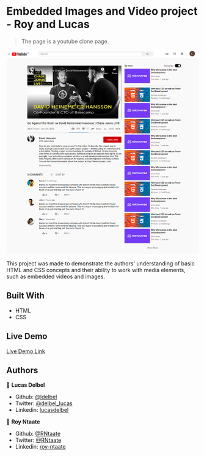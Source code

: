 # Embedded Images and Video project - Roy and Lucas

> The page is a youtube clone page.

![screenshot](./images/youtubeclonepage.png)

This project was made to demonstrate the authors' understanding of basic HTML and CSS concepts and their ability to work with media elements, such as embedded videos and images. 

## Built With
- HTML
- CSS

## Live Demo

[Live Demo Link](http://shorturl.at/zHK27)

## Authors

👤 **Lucas Delbel**

- Github: [@ldelbel](https://github.com/ldelbel)
- Twitter: [@delbel_lucas](https://twitter.com/delbel_lucas)
- Linkedin: [lucasdelbel](https://linkedin.com/in/lucasdelbel)

👤 **Roy Ntaate**

- Github: [@RNtaate](https://github.com/RNtaate)
- Twitter: [@RNtaate](https://twitter.com/RNtaate)
- Linkedin: [roy-ntaate](https://linkedin.com/in/roy-ntaate)


